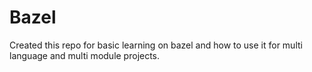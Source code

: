# Bazel
Created this repo for basic learning on bazel and how to use it for multi language and multi module projects.

